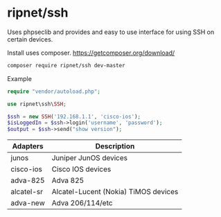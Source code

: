 # ripnet/ssh

Uses phpseclib and provides and easy to use interface for using SSH on certain devices.

Install uses composer. https://getcomposer.org/download/

```bash
composer require ripnet/ssh dev-master
```

Example

```php
require "vendor/autoload.php";

use ripnet\ssh\SSH;

$ssh = new SSH('192.168.1.1', 'cisco-ios');
$isLoggedIn = $ssh->login('username', 'password');
$output = $ssh->send("show version");
```

| Adapters      | Description                               |
|---------------|-------------------------------------------|
| junos         | Juniper JunOS devices                     |
| cisco-ios     | Cisco IOS devices                         |
| adva-825      | Adva 825                                  |
| alcatel-sr    | Alcatel-Lucent (Nokia) TiMOS devices      |
| adva-new      | Adva 206/114/etc                          |
